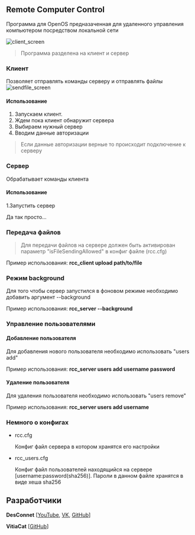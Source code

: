 ## Remote Computer Control
Программа для OpenOS предназаченная для удаленного управления компьютером посредством локальной сети

![client_screen](https://user-images.githubusercontent.com/31757032/175316939-2e22558e-4d60-43dc-b57c-fb57aedd60bc.png)

> Программа разделена на клиент и сервер

### Клиент
Позволяет отправлять команды серверу и отправлять файлы
![sendfile_screen](https://user-images.githubusercontent.com/31757032/175317307-3f63549d-bd1d-4af7-bc0b-e64e209381bb.png)

#### Использование
1. Запускаем клиент.
2. Ждем пока клиент обнаружит сервера
3. Выбираем нужный сервер
4. Вводим данные авторизации

> Если данные авторизации верные то происходит подключение к серверу

### Сервер
Обрабатывает команды клиента

#### Использование
1.Запустить сервер

Да так просто...

### Передача файлов
> Для передачи файлов на сервере должен быть активирован параметр "isFileSendingAllowed" в конфиг файле (rcc.cfg)

Пример использования: **rcc_client upload path/to/file**

### Режим background
Для того чтобы сервер запустился в фоновом режиме необходимо добавить аргумент --background

Пример использования: **rcc_server --background**

### Управление пользователями
#### Добавление пользователя
Для добавления нового пользователя необходимо использовать "users add"

Пример использования: **rcc_server users add username password**
#### Удаление пользователя
Для удаления пользователя необходимо использовать "users remove"

Пример использования: **rcc_server users add username**

### Немного о конфигах
* rcc.cfg
   
   Конфиг файл сервера в котором хранятся его настройки
* rcc_users.cfg
   
   Конфиг файл пользователей находящийся на сервере [username:password(sha256)]. Пароли в данном файле хранятся в виде хеша sha256

## Разработчики
**DesConnet** [[YouTube](https://youtube.com/DesConnet), [VK](https://vk.com/endnet), [GitHub](https://github.com/DS1NC-DesConnet)]

**VitiaCat** [[GitHub](https://github.com/VitiaCatDragon)]
